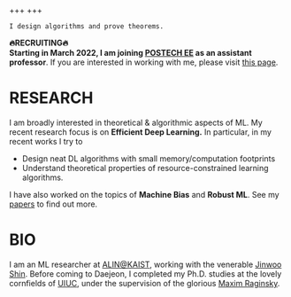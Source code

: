 +++
+++

`I design algorithms and prove theorems.`

__🔥RECRUITING🔥__  
**Starting in March 2022, I am joining [POSTECH EE](https://ee.postech.ac.kr) as an assistant professor**. If you are interested in working with me, please visit [this page](https://jaeho-lee.github.io/candidates/).



# RESEARCH
I am broadly interested in theoretical & algorithmic aspects of ML. My recent research focus is on **Efficient Deep Learning.** In particular, in my recent works I try to
- Design neat DL algorithms with small memory/computation footprints
- Understand theoretical properties of resource-constrained learning algorithms.

I have also worked on the topics of **Machine Bias** and **Robust ML**. See my [papers](/papers/) to find out more.



# BIO

I am an ML researcher at [ALIN@KAIST](https://alinlab.kaist.ac.kr), working with the venerable [Jinwoo Shin](https://alinlab.kaist.ac.kr/shin.html). Before coming to Daejeon, I completed my Ph.D. studies at the lovely cornfields of [UIUC](https://illinois.edu), under the supervision of the glorious [Maxim Raginsky](http://maxim.ece.illinois.edu).

